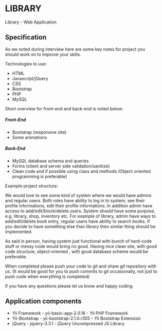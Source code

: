 # LIBRARY
Library - Web Application

Specification
-------------
As we noted during interview here are some key notes for project you should work on to improve your skills.

Technologies to use:
- HTML
- Javascript/jQuery
- CSS
- Bootstrap
- PHP
- MySQL

Short overview for front-end and back-end is noted below:
##### Front-End
 - Bootstrap (responsive site)
 - Some animations
##### Back-End
 - MySQL database schema and queries
 - Forms (client and server side validation/sanitize)
 - Clean code and if possible using class and methods (Object oriented programming is preferable)

Example project structure:

We would love to see some kind of system where we would have admins and regular users. Both roles have ability to log in to system, see their profile informations, edit their profile informations.
In addition admin have access to add/edit/block/delete users.
System should have some purpose, e.g. library, shop, inventory etc.
For example of library, admin have ways to add/edit/delete book entry, regular users have ability to search books. If you decide to have something else than library then similar thing should be implemented.

As said in person, having system just functional with bunch of hard-code stuff or messy code would bring no good. Having nice clean site, with good code structure, object-oriented , with good database scheme would be preferable.

When completed please push your code to git and share git repository with us. (It would be good for you to push commits to git occasionally, not just to push code when everything is completed)

If you have any questions please let us know and happy coding.

Application components
----------------------
-	Yii Framework	- yii-basic-app-2.0.16		- Yii PHP Framework
-	Yii-Bootstrap	- yii-bootstrap-2.1.0.r355	- Yii Bootstrap Extension
-	jQuery		 	- jquery-3.3.1				- jQuery Uncompressed JS Library
